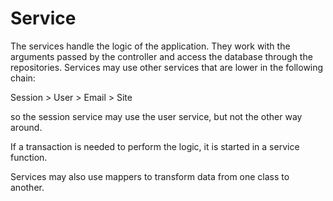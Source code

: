 # Service

The services handle the logic of the application. They work with the
arguments passed by the controller and access the database through
the repositories. Services may use other services that are lower in the
following chain:

Session &gt; User &gt; Email &gt; Site

so the session service may use the user service, but not the other way around.

If a transaction is needed to perform the logic, it is started in a service
function.

Services may also use mappers to transform data from one class to another.
